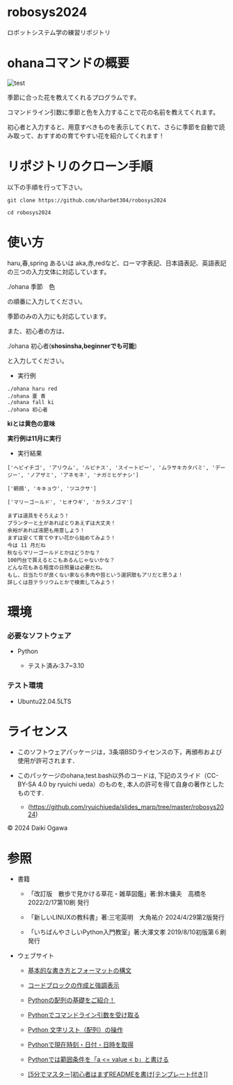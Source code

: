 # robosys2024

ロボットシステム学の練習リポジトリ


# ohanaコマンドの概要

![test](https://github.com/sharbet304/robosys2024/actions/workflows/test.yml/badge.svg)

季節に合った花を教えてくれるプログラムです。 

コマンドライン引数に季節と色を入力することで花の名前を教えてくれます。

初心者と入力すると、用意すべきものを表示してくれて、さらに季節を自動で読み取って、おすすめの育てやすい花を紹介してくれます！

# リポジトリのクローン手順

以下の手順を行って下さい。

```
git clone https://github.com/sharbet304/robosys2024
```

```
cd robosys2024
```

# 使い方

haru,春,spring あるいは aka,赤,redなど、ローマ字表記、日本語表記、英語表記の三つの入力文体に対応しています。

./ohana 季節　色

の順番に入力してください。

季節のみの入力にも対応しています。

また、初心者の方は、

./ohana 初心者(**shosinsha,beginnerでも可能**)

と入力してください。


- 実行例

```
./ohana haru red
./ohana 夏 青
./ohana fall ki
./ohana 初心者
```



**kiとは黄色の意味**

**実行例は11月に実行**



- 実行結果

```
['ヘビイチゴ', 'アリウム', 'ルピナス', 'スイートピー', 'ムラサキカタバミ', 'デージー', 'ノアザミ', 'アネモネ', 'ナガミヒゲナシ']
```

```
['朝顔', 'キキョウ', 'ツユクサ']
```

```
['マリーゴールド', 'ヒオウギ', 'カラスノゴマ']
```

```
まずは道具をそろえよう！
プランターと土があればとりあえずは大丈夫！
余裕があれば液肥も用意しよう！
まずは安くて育てやすい花から始めてみよう！
今は 11 月だね
秋ならマリーゴールドとかはどうかな？
100円台で買えるとこもあるんじゃないかな？
どんな花もある程度の日照量は必要だね。
もし、日当たりが良くない家なら多肉や苔という選択肢もアリだと思うよ！
詳しくは苔テラリウムとかで検索してみよう！
```




# 環境

### 必要なソフトウェア

- Python

  - テスト済み:3.7~3.10

### テスト環境

- Ubuntu22.04.5LTS 

# ライセンス

- このソフトウェアパッケージは，3条項BSDライセンスの下，再頒布および使用が許可されます．

- このパッケージのohana,test.bash以外のコードは, 下記のスライド（CC-BY-SA 4.0 by ryuichi ueda）のものを, 本人の許可を得て自身の著作としたものです.
  - (https://github.com/ryuichiueda/slides_marp/tree/master/robosys2024)

© 2024 Daiki Ogawa


# 参照

- 書籍

  - 「改訂版　散歩で見かける草花・雑草図鑑」著:鈴木傭夫　高橋冬 2022/2/17第10刷	発行

  - 「新しいLINUXの教科書」著:三宅英明　大角祐介 2024/4/29第2版発行

  - 「いちばんやさしいPython入門教室」著:大澤文孝 2019/8/10初版第６刷発行

- ウェブサイト

  - [基本的な書き方とフォーマットの構文]( https://docs.github.com/ja/get-started/writing-on-github/getting-started-with-writing-and-formatting-on-github/basic-writing-and-formatting-syntax#quoting-code )

  - [コードブロックの作成と強調表示](https://docs.github.com/ja/get-started/writing-on-github/working-with-advanced-formatting/creating-and-highlighting-code-blocks)

  - [Pythonの配列の基礎をご紹介！](https://techplay.jp/column/462)

  - [Pythonでコマンドライン引数を受け取る](https://qiita.com/taashi/items/07bf75201a074e208ae5)

  - [Python 文字リスト（配列）の操作](https://qiita.com/HajimeKawahara/items/02c288667f0a893e8761)

  - [Pythonで現在時刻・日付・日時を取得](https://note.nkmk.me/python-datetime-now-today/)

  - [Pythonでは範囲条件を「a \<= value \< b」と書ける](https://qiita.com/tag1216/items/de47009599cf592a222d)

  - [\[5分でマスター\]初心者はまずREADMEを書け\[テンプレート付き\]](https://qiita.com/Canard_engineer_c_cpp/items/81ce4e53881138dbf37f)]



